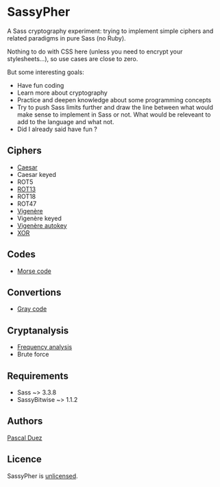 # SassyPher

A Sass cryptography experiment: trying to implement simple ciphers
and related paradigms in pure Sass (no Ruby).

Nothing to do with CSS here (unless you need to encrypt your stylesheets...),
so use cases are close to zero.

But some interesting goals:

* Have fun coding
* Learn more about cryptography
* Practice and deepen knowledge about some programming concepts
* Try to push Sass limits further and draw the line
between what would make sense to implement in Sass or not.
What would be releveant to add to the language and what not.
* Did I already said have fun ?


## Ciphers

* [Caesar](https://en.wikipedia.org/wiki/Caesar_cipher)
* Caesar keyed
* ROT5
* [ROT13](https://en.wikipedia.org/wiki/ROT13)
* ROT18
* ROT47
* [Vigenère](https://en.wikipedia.org/wiki/Vigen%C3%A8re_cipher)
* Vigenère keyed
* [Vigenère autokey](https://en.wikipedia.org/wiki/Autokey_cipher)
* [XOR](https://en.wikipedia.org/wiki/XOR_cipher)


## Codes

* [Morse code](https://en.wikipedia.org/wiki/Morse_code)


## Convertions

* [Gray code](https://en.wikipedia.org/wiki/Gray_code)


## Cryptanalysis
* [Frequency analysis](https://en.wikipedia.org/wiki/Frequency_analysis)
* Brute force


## Requirements

* Sass ~> 3.3.8
* SassyBitwise ~> 1.1.2


## Authors

[Pascal Duez](http://pascalduez.me)


## Licence

SassyPher is [unlicensed](http://unlicense.org/).
